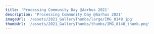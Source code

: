 ```yaml
---
title: 'Processing Community Day @Aarhus 2021'
description: 'Processing Community Day @Aarhus 2021'
imageUrl: '/assets/2021_GalleryThumbs/large/IMG_8148.jpg'
thumbUrl: '/assets/2021_GalleryThumbs/thumbs/IMG_8148_thumb.png'
---
```

